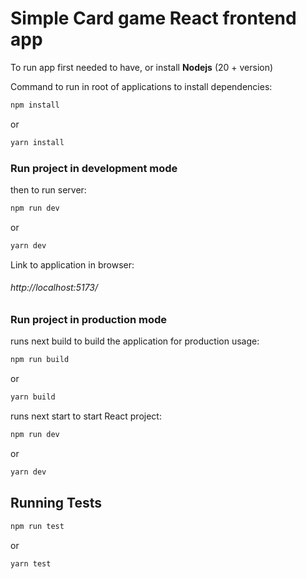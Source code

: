 # Simple Card game React frontend app

To run app first needed to have, or install <strong>Nodejs</strong> (20 + version)

Command to run in root of applications to install dependencies:

```sh
npm install
```
or
```sh
yarn install
```

### Run project in development mode
then to run server:
```sh
npm run dev
```
or
```sh
yarn dev
```
Link to application in browser:

<h6>http://localhost:5173/</h6>

### Run project in production mode
runs next build to build the application for production usage:
```sh
npm run build
```
or
```sh
yarn build
```

runs next start to start React project:
```sh
npm run dev
```
or
```sh
yarn dev
```

## Running Tests
```sh
npm run test
```
or
```sh
yarn test
```
